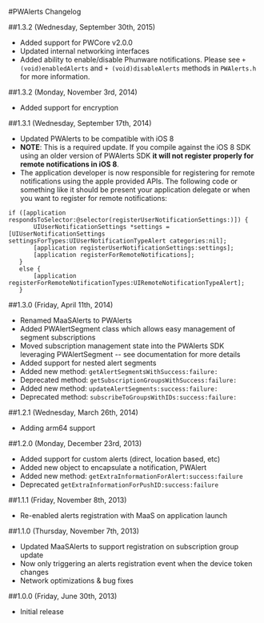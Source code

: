 #PWAlerts Changelog

##1.3.2 (Wednesday, September 30th, 2015)
 * Added support for PWCore v2.0.0
 * Updated internal networking interfaces
 * Added ability to enable/disable Phunware notifications. Please see `+ (void)enabledAlerts` and `+ (void)disableAlerts` methods in `PWAlerts.h` for more information.

##1.3.2 (Monday, November 3rd, 2014)
 * Added support for encryption

##1.3.1 (Wednesday, September 17th, 2014)
 * Updated PWAlerts to be compatible with iOS 8
 * **NOTE**: This is a required update. If you compile against the iOS 8 SDK using an older version of PWAlerts SDK **it will not register properly for remote notifications in iOS 8**.
 * The application developer is now responsible for registering for remote notifications using the apple provided APIs.  The following code or something like it should be present your application delegate or when you want to register for remote notifications:
 ```
if ([application respondsToSelector:@selector(registerUserNotificationSettings:)]) {
        UIUserNotificationSettings *settings = [UIUserNotificationSettings settingsForTypes:UIUserNotificationTypeAlert categories:nil];
        [application registerUserNotificationSettings:settings];
        [application registerForRemoteNotifications];
    }
    else {
        [application registerForRemoteNotificationTypes:UIRemoteNotificationTypeAlert];
    }
```

##1.3.0 (Friday, April 11th, 2014)
 * Renamed MaaSAlerts to PWAlerts
 * Added PWAlertSegment class which allows easy management of segment subscriptions
 * Moved subscription management state into the PWAlerts SDK leveraging PWAlertSegment -- see documentation for more details
 * Added support for nested alert segments
 * Added new method: `getAlertSegmentsWithSuccess:failure:`
 * Deprecated method: `getSubscriptionGroupsWithSuccess:failure:`
 * Added new method: `updateAlertSegments:success:failure:`
 * Deprecated method: `subscribeToGroupsWithIDs:success:failure:`

##1.2.1 (Wednesday, March 26th, 2014)
 * Adding arm64 support

##1.2.0 (Monday, December 23rd, 2013)
 * Added support for custom alerts (direct, location based, etc)
 * Added new object to encapsulate a notification, PWAlert
 * Added new method: `getExtraInformationForAlert:success:failure`
 * Deprecated `getExtraInformationForPushID:success:failure`

##1.1.1 (Friday, November 8th, 2013)
 * Re-enabled alerts registration with MaaS on application launch

##1.1.0 (Thursday, November 7th, 2013)
 * Updated MaaSAlerts to support registration on subscription group update
 * Now only triggering an alerts registration event when the device token changes
 * Network optimizations & bug fixes

##1.0.0 (Friday, June 30th, 2013)
 * Initial release